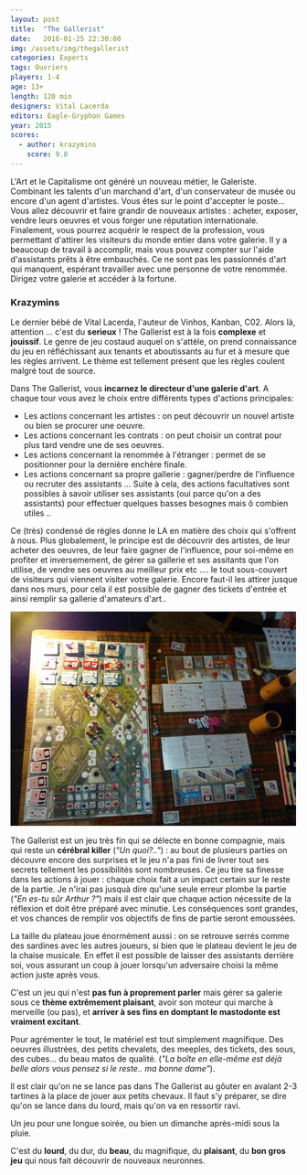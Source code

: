 ```yaml
---
layout: post
title:  "The Gallerist"
date:   2016-01-25 22:30:00
img: /assets/img/thegallerist
categories: Experts
tags: Ouvriers
players: 1-4
age: 13+
length: 120 min
designers: Vital Lacerda
editors: Eagle-Gryphon Games
year: 2015
scores:
  - author: krazymins
    score: 9.8
---
```


<span>L'Art et le Capitalisme ont généré un nouveau métier, le Galeriste.
Combinant les talents d'un marchand d'art, d'un conservateur de musée ou encore d'un agent d'artistes. Vous êtes sur le point d'accepter le poste...
Vous allez découvrir et faire grandir de nouveaux artistes : acheter, exposer, vendre leurs oeuvres et vous forger une réputation internationale.
Finalement, vous pourrez acquérir le respect de la profession, vous permettant d'attirer les visiteurs du monde entier dans votre galerie. Il y a beaucoup de travail à accomplir, mais vous pouvez compter sur l'aide d'assistants prêts à être embauchés. Ce ne sont pas les passionnés d'art qui manquent, espérant travailler avec une personne de votre renommée. Dirigez votre galerie et accéder à la fortune.</span>

### Krazymins
Le dernier bébé de Vital Lacerda, l'auteur de Vinhos, Kanban, C02.
Alors là, attention ... c'est du **serieux** !
The Gallerist est à la fois **complexe** et **jouissif**.
Le genre de jeu costaud auquel on s'attèle, on prend connaissance du jeu en réfléchissant aux tenants et aboutissants au fur et à mesure que les règles arrivent.
Le thème est tellement présent que les règles coulent malgré tout de source.

Dans The Gallerist, vous **incarnez le directeur d'une galerie d'art**.
A chaque tour vous avez le choix entre différents types d'actions principales:
- Les actions concernant les artistes : on peut découvrir un nouvel artiste ou bien se procurer une oeuvre.
- Les actions concernant les contrats : on peut choisir un contrat pour plus tard vendre une de ses oeuvres.
- Les actions concernant la renommée à l'étranger : permet de se positionner pour la dernière enchère finale.
- Les actions concernant sa propre gallerie : gagner/perdre de l'influence ou recruter des assistants ...
Suite à cela, des actions facultatives sont possibles à savoir utiliser ses assistants (oui parce qu'on a des assistants) pour effectuer quelques basses besognes mais ô combien utiles ..  

Ce (très) condensé de règles donne le LA en matière des choix qui s'offrent à nous.
Plus globalement, le principe est de découvrir des artistes, de leur acheter des oeuvres, de leur faire gagner de l'influence, pour soi-même en profiter et inversemement, de gérer sa gallerie et ses assitants que l'on utilise, de vendre ses oeuvres au meilleur prix etc .... le tout sous-couvert de visiteurs qui viennent visiter votre galerie.
Encore faut-il les attirer jusque dans nos murs, pour cela il est possible de gagner des tickets d'entrée et ainsi remplir sa gallerie d'amateurs d'art..

![MythicBattles](/assets/img/thegallerist_top.jpeg)

The Gallerist est un jeu très fin qui se délecte en bonne compagnie, mais qui reste un **cérébral killer** (*"Un quoi?.."*) : au bout de plusieurs parties on découvre encore des surprises et le jeu n'a pas fini de livrer tout ses secrets tellement les possibilités sont nombreuses.
Ce jeu tire sa finesse dans les actions à jouer : chaque choix fait a un impact certain sur le reste de la partie. Je n'irai pas jusquà dire qu'une seule erreur plombe la partie (*"En es-tu sûr Arthur ?"*) mais il est clair que chaque action nécessite de la réflexion et doit être préparé avec minutie.
Les conséquences sont grandes, et vos chances de remplir vos objectifs de fins de partie seront emoussées.

La taille du plateau joue énormément aussi : on se retrouve serrés comme des sardines avec les autres joueurs, si bien que le plateau devient le jeu de la chaise musicale. En effet il est possible de laisser des assistants derrière soi, vous assurant un coup à jouer lorsqu'un adversaire choisi la même action juste après vous.

C'est un jeu qui n'est **pas fun à proprement parler** mais gérer sa galerie sous ce **thème extrêmement plaisant**, avoir son moteur qui marche à merveille (ou pas), et **arriver à ses fins en domptant le mastodonte est vraiment excitant**.

Pour agrémenter le tout, le matériel est tout simplement magnifique. Des oeuvres illustrées, des petits chevalets, des meeples, des tickets, des sous, des cubes... du beau matos de qualité. (*"La boîte en elle-même est déjà belle alors vous pensez si le reste..  ma bonne dame"*).

Il est clair qu'on ne se lance pas dans The Gallerist au gôuter en avalant 2-3 tartines à la place de jouer aux petits chevaux. Il faut s'y préparer, se dire qu'on se lance dans du lourd, mais qu'on va en ressortir ravi.

Un jeu pour une longue soirée, ou bien un dimanche après-midi sous la pluie.

C'est du **lourd**, du dur, du **beau**, du magnifique, du **plaisant**, du **bon gros jeu** qui nous fait découvrir de nouveaux neuronnes.
